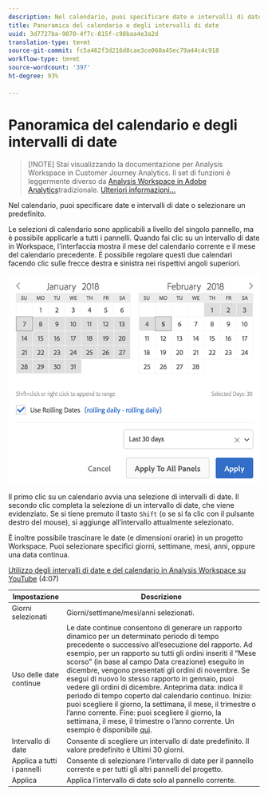 ```yaml
---
description: Nel calendario, puoi specificare date e intervalli di date o selezionare un predefinito.
title: Panoramica del calendario e degli intervalli di date
uuid: 3d7727ba-9070-4f7c-815f-c98baa4e3a2d
translation-type: tm+mt
source-git-commit: fc5a462f3d216d8cae3ce060a45ec79a44c4c918
workflow-type: tm+mt
source-wordcount: '397'
ht-degree: 93%

---
```



# Panoramica del calendario e degli intervalli di date

>[!NOTE] Stai visualizzando la documentazione per  Analysis Workspace in Customer Journey Analytics. Il set di funzioni è leggermente diverso da [Analysis Workspace in Adobe  Analytics](https://docs.adobe.com/content/help/it-IT/analytics/analyze/analysis-workspace/home.html)tradizionale. [Ulteriori informazioni...](/help/getting-started/cja-aa.md)

Nel calendario, puoi specificare date e intervalli di date o selezionare un predefinito.

Le selezioni di calendario sono applicabili a livello del singolo pannello, ma è possibile applicarle a tutti i pannelli. Quando fai clic su un intervallo di date in Workspace, l’interfaccia mostra il mese del calendario corrente e il mese del calendario precedente. È possibile regolare questi due calendari facendo clic sulle frecce destra e sinistra nei rispettivi angoli superiori.

![Calendario](assets/aw_calendar.png)

Il primo clic su un calendario avvia una selezione di intervalli di date. Il secondo clic completa la selezione di un intervallo di date, che viene evidenziato. Se si tiene premuto il tasto `Shift` (o se si fa clic con il pulsante destro del mouse), si aggiunge all’intervallo attualmente selezionato.

È inoltre possibile trascinare le date (e dimensioni orarie) in un progetto Workspace. Puoi selezionare specifici giorni, settimane, mesi, anni, oppure una data continua.

[Utilizzo degli intervalli di date e del calendario in Analysis Workspace su YouTube](https://www.youtube.com/watch?v=L4FSrxr3SDA&amp;list=PL2tCx83mn7GuNnQdYGOtlyCu0V5mEZ8sS&amp;index=28) (4:07)

| Impostazione | Descrizione |
|--- |--- |
| Giorni selezionati | Giorni/settimane/mesi/anni selezionati. |
| Uso delle date continue | Le date continue consentono di generare un rapporto dinamico per un determinato periodo di tempo precedente o successivo all’esecuzione del rapporto. Ad esempio, per un rapporto su tutti gli ordini inseriti il “Mese scorso” (in base al campo Data creazione) eseguito in dicembre, vengono presentati gli ordini di novembre. Se esegui di nuovo lo stesso rapporto in gennaio, puoi vedere gli ordini di dicembre.  Anteprima data: indica il periodo di tempo coperto dal calendario continuo.  Inizio: puoi scegliere il giorno, la settimana, il mese, il trimestre o l’anno corrente.  Fine: puoi scegliere il giorno, la settimana, il mese, il trimestre o l’anno corrente.  Un esempio è disponibile [qui](/help/components/date-ranges/custom-date-ranges.md). |
| Intervallo di date | Consente di scegliere un intervallo di date predefinito. Il valore predefinito è Ultimi 30 giorni. |
| Applica a tutti i pannelli | Consente di selezionare l’intervallo di date per il pannello corrente e per tutti gli altri pannelli del progetto. |
| Applica | Applica l’intervallo di date solo al pannello corrente. |
